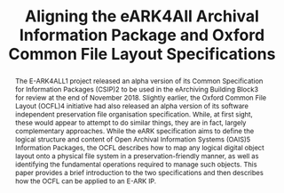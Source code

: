 ---
abstract: The E-ARK4ALL1 project released an alpha version of its Common Specification
  for Information Packages (CSIP)2 to be used in the eArchiving Building Block3 for
  review at the end of November 2018. Slightly earlier, the Oxford Common File Layout
  (OCFL)4 initiative had also released an alpha version of its software independent
  preservation file organisation specification. While, at first sight, these would
  appear to attempt to do similar things, they are in fact, largely complementary
  approaches. While the eARK specification aims to define the logical structure and
  content of Open Archival Information Systems (OAIS)5 Information Packages, the OCFL
  describes how to map any logical digital object layout onto a physical file system
  in a preservation-friendly manner, as well as identifying the fundamental operations
  required to manage such objects. This paper provides a brief introduction to the
  two specifications and then describes how the OCFL can be applied to an E-ARK IP.
creators:
- Dappert, Angela
- Bredenberg, Karin
- Jefferies, Neil
date: null
document_url: https://services.phaidra.univie.ac.at/api/object/o:1079782/download
grand_parent: iPRES
institutions: []
keywords: []
landing_page_url: https://phaidra.univie.ac.at/o:1079782
language: eng
layout: publication
license: CC BY 4.0 International
notes_url: null
parent: iPRES 2019
publication_type: paper
size: 275231
slides_url: null
source_name: iPRES
title: 'Aligning the eARK4All Archival Information Package and Oxford Common File
  Layout Specifications '
year: 2019
---